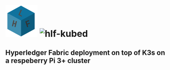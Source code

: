 # <img src="img/hlf.png" width="100" height="100"> <img src="https://latex.codecogs.com/svg.latex?\Huge&space;{\mathbb{HLF}^\mathbf{3}}" title="hlf-kubed" />


## Hyperledger Fabric deployment on top of K3s on a respeberry Pi 3+ cluster

<!-- ## Test network deployment

1. Clone the `hyperledger/fabric-samples` and install the binaries needed
```sh
curl -sSL https://bit.ly/2ysbOFE | bash -s
```

2. Create the network
```sh
./network.sh up
```

2. Create a channel
```sh
./network.sh createChannel
```

3. Package the smart contract

    - Send imported packages in the `vendor` folder. `GO111MODULE=on go mod vendor`.

4. Use the peer CLI 
    - Add the binaries in our PATH `export PATH=${PWD}/../bin:$PATH`
    - `export FABRIC_CFG_PATH=$PWD/../config/`
    - Create the chaincode packahe `peer lifecycle chaincode package basic.tar.gz --path ../asset-transfer-basic/chaincode-go/ --lang golang --label basic_1.0`
    This command will create a package named basic.tar.gz in your current directory. The --lang flag is used to specify the chaincode language and the --path flag provides the location of your smart contract code. The path must be a fully qualified path or a path relative to your present working directory. The --label flag is used to specify a chaincode label that will identity your chaincode after it is installed. It is recommended that your label include the chaincode name and version.

5. Install the chaincode package to the peers

Peer0/Org1
```sh
export CORE_PEER_TLS_ENABLED=true
export CORE_PEER_LOCALMSPID="Org1MSP"
export CORE_PEER_TLS_ROOTCERT_FILE=${PWD}/organizations/peerOrganizations/org1.example.com/peers/peer0.org1.example.com/tls/ca.crt
export CORE_PEER_MSPCONFIGPATH=${PWD}/organizations/peerOrganizations/org1.example.com/users/Admin@org1.example.com/msp
export CORE_PEER_ADDRESS=localhost:7051
```

```sh
peer lifecycle chaincode install basic.tar.gz
```

Peer0/Org2
```sh
export CORE_PEER_LOCALMSPID="Org2MSP"
export CORE_PEER_TLS_ROOTCERT_FILE=${PWD}/organizations/peerOrganizations/org2.example.com/peers/peer0.org2.example.com/tls/ca.crt
export CORE_PEER_TLS_ROOTCERT_FILE=${PWD}/organizations/peerOrganizations/org2.example.com/peers/peer0.org2.example.com/tls/ca.crt
export CORE_PEER_MSPCONFIGPATH=${PWD}/organizations/peerOrganizations/org2.example.com/users/Admin@org2.example.com/msp
export CORE_PEER_ADDRESS=localhost:9051
```

```sh
peer lifecycle chaincode install basic.tar.gz
```

## Fabcar example
In the `hyperldger/fabric-samples/fabcar` folder, there are:
- Scripts to setup a network 
- Instructions to run the chaincode in `hyperledger/fabric-samples/chaincodes/fabcar`
- Insructions to test the chaincode running some Invoking operations from `hyperledger/fabric-samples/fabcar/` -->
